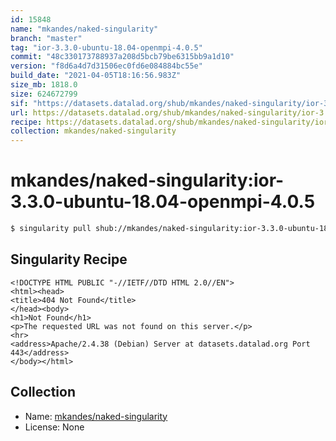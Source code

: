 ```yaml
---
id: 15848
name: "mkandes/naked-singularity"
branch: "master"
tag: "ior-3.3.0-ubuntu-18.04-openmpi-4.0.5"
commit: "48c330173788937a208d5bcb79be6315bb9a1d10"
version: "f8d6a4d7d31506ec0fd6e084884bc55e"
build_date: "2021-04-05T18:16:56.983Z"
size_mb: 1818.0
size: 624672799
sif: "https://datasets.datalad.org/shub/mkandes/naked-singularity/ior-3.3.0-ubuntu-18.04-openmpi-4.0.5/2021-04-05-48c33017-f8d6a4d7/f8d6a4d7d31506ec0fd6e084884bc55e.sif"
url: https://datasets.datalad.org/shub/mkandes/naked-singularity/ior-3.3.0-ubuntu-18.04-openmpi-4.0.5/2021-04-05-48c33017-f8d6a4d7/
recipe: https://datasets.datalad.org/shub/mkandes/naked-singularity/ior-3.3.0-ubuntu-18.04-openmpi-4.0.5/2021-04-05-48c33017-f8d6a4d7/Singularity
collection: mkandes/naked-singularity
---
```


# mkandes/naked-singularity:ior-3.3.0-ubuntu-18.04-openmpi-4.0.5

```bash
$ singularity pull shub://mkandes/naked-singularity:ior-3.3.0-ubuntu-18.04-openmpi-4.0.5
```

## Singularity Recipe

```singularity
<!DOCTYPE HTML PUBLIC "-//IETF//DTD HTML 2.0//EN">
<html><head>
<title>404 Not Found</title>
</head><body>
<h1>Not Found</h1>
<p>The requested URL was not found on this server.</p>
<hr>
<address>Apache/2.4.38 (Debian) Server at datasets.datalad.org Port 443</address>
</body></html>
```

## Collection

 - Name: [mkandes/naked-singularity](https://github.com/mkandes/naked-singularity)
 - License: None

